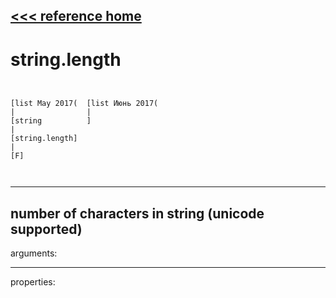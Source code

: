 [<<< reference home](ceammc_lib.md)
---

# string.length

```


[list May 2017(  [list Июнь 2017(
|                |
[string          ]
|
[string.length]
|
[F]

            
```
---
number of characters in string (unicode supported)
---
arguments:


---
properties:


